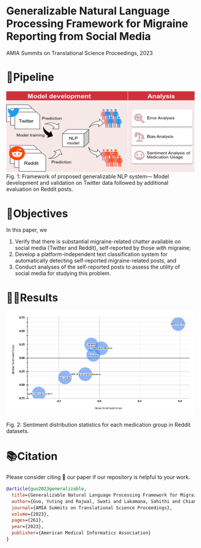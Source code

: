 # Generalizable Natural Language Processing Framework for Migraine Reporting from Social Media
AMIA Summits on Translational Science Proceedings, 2023

# 🎯Pipeline
![image](/assets/framework.png)
Fig. 1: Framework of proposed generalizable NLP system— Model development and validation on Twitter data followed by additional evaluation on Reddit posts.

# 🚩Objectives
In this paper, we
1. Verify that there is substantial migraine-related chatter available on social media (Twitter and Reddit), self-reported by those with migraine;
2. Develop a platform-independent text classification system for automatically detecting self-reported migraine-related posts, and
3. Conduct analyses of the self-reported posts to assess the utility of social media for studying this problem.

# 🏃‍♂️Results
![image](/assets/sentimentdistribution.png)

Fig. 2: Sentiment distribution statistics for each medication group in Reddit datasets.

# 📚Citation
Please consider citing 📑 our paper if our repository is helpful to your work.

```bibtex
@article{guo2023generalizable,
  title={Generalizable Natural Language Processing Framework for Migraine Reporting from Social Media},
  author={Guo, Yuting and Rajwal, Swati and Lakamana, Sahithi and Chiang, Chia-Chun and Menell, Paul C and Shahid, Adnan H and Chen, Yi-Chieh and Pharm, D and Chhabra, Nikita and Chao, Wan-Ju and others},
  journal={AMIA Summits on Translational Science Proceedings},
  volume={2023},
  pages={261},
  year={2023},
  publisher={American Medical Informatics Association}
}
```
